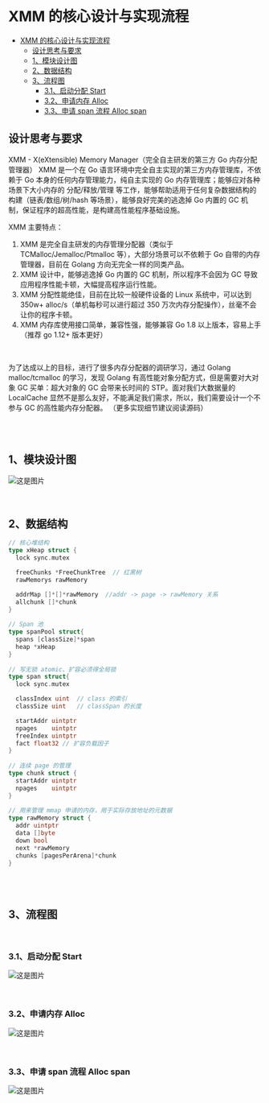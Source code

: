 
# XMM 的核心设计与实现流程

- [XMM 的核心设计与实现流程](#xmm-的核心设计与实现流程)
  - [设计思考与要求](#设计思考与要求)
  - [1、模块设计图](#1模块设计图)
  - [2、数据结构](#2数据结构)
  - [3、流程图](#3流程图)
    - [3.1、启动分配 Start](#31启动分配-start)
    - [3.2、申请内存 Alloc](#32申请内存-alloc)
    - [3.3、申请 span 流程 Alloc span](#33申请-span-流程-alloc-span)

## 设计思考与要求

XMM - X(eXtensible) Memory Manager（完全自主研发的第三方 Go 内存分配管理器）
XMM 是一个在 Go 语言环境中完全自主实现的第三方内存管理库，不依赖于 Go 本身的任何内存管理能力，纯自主实现的 Go 内存管理库；能够应对各种场景下大小内存的 分配/释放/管理 等工作，能够帮助适用于任何复杂数据结构的构建（链表/数组/树/hash 等场景），能够良好完美的逃逸掉 Go 内置的 GC 机制，保证程序的超高性能，是构建高性能程序基础设施。

XMM 主要特点：

1. XMM 是完全自主研发的内存管理分配器（类似于 TCMalloc/Jemalloc/Ptmalloc 等），大部分场景可以不依赖于 Go 自带的内存管理器，目前在 Golang 方向无完全一样的同类产品。
2. XMM 设计中，能够逃逸掉 Go 内置的 GC 机制，所以程序不会因为 GC 导致应用程序性能卡顿，大幅提高程序运行性能。
3. XMM 分配性能绝佳，目前在比较一般硬件设备的 Linux 系统中，可以达到 350w+ alloc/s（单机每秒可以进行超过 350 万次内存分配操作），丝毫不会让你的程序卡顿。
4. XMM 内存库使用接口简单，兼容性强，能够兼容 Go 1.8 以上版本，容易上手（推荐 go 1.12+ 版本更好）

<br />

为了达成以上的目标，进行了很多内存分配器的调研学习，通过 Golang malloc/tcmalloc 的学习，发现 Golang 有高性能对象分配方式，但是需要对大对象 GC 买单：超大对象的 GC 会带来长时间的 STP。面对我们大数据量的 LocalCache 显然不是那么友好，不能满足我们需求，所以，我们需要设计一个不参与 GC 的高性能内存分配器。
（更多实现细节建议阅读源码）

<br />
<br />

## 1、模块设计图

![这是图片](https://raw.githubusercontent.com/heiyeluren/XMM/main/docs/img/di01.png)

<br />

## 2、数据结构

```go
// 核心堆结构
type xHeap struct {
  lock sync.mutex

  freeChunks *FreeChunkTree  // 红黑树
  rawMemorys rawMemory

  addrMap []*[]*rawMemory  //addr -> page -> rawMemory 关系
  allchunk []*chunk
}
​
​// Span 池
type spanPool struct{
  spans [classSize]*span
  heap *xHeap
}
​
// 写无锁 atomic、扩容必须得全局锁
type span struct{
  lock sync.mutex

  classIndex uint  // class 的索引
  classSize uint   // classSpan 的长度

  startAddr uintptr
  npages    uintptr
  freeIndex uintptr
  fact float32 // 扩容负载因子
}
​
// 连续 page 的管理
type chunk struct {
  startAddr uintptr
  npages    uintptr
}
​
// 用来管理 mmap 申请的内存，用于实际存放地址的元数据
type rawMemory struct {
  addr uintptr
  data []byte
  down bool
  next *rawMemory
  chunks [pagesPerArena]*chunk
}

```

<br />
<br />

## 3、流程图

<br />

### 3.1、启动分配 Start

![这是图片](https://raw.githubusercontent.com/heiyeluren/XMM/main/docs/img/di02.png)

<br />

### 3.2、申请内存 Alloc

![这是图片](https://raw.githubusercontent.com/heiyeluren/XMM/main/docs/img/di03.png)

<br />

### 3.3、申请 span 流程 Alloc span

![这是图片](https://raw.githubusercontent.com/heiyeluren/XMM/main/docs/img/di04.png)

<br />
